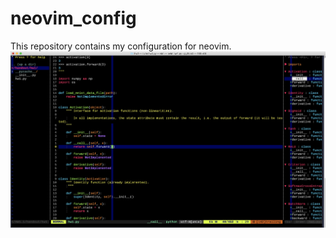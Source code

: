 # neovim_config
This repository contains my configuration for neovim.
![](https://github.com/Zihua-Liu/neovim_config/blob/master/neovim.jpg)
